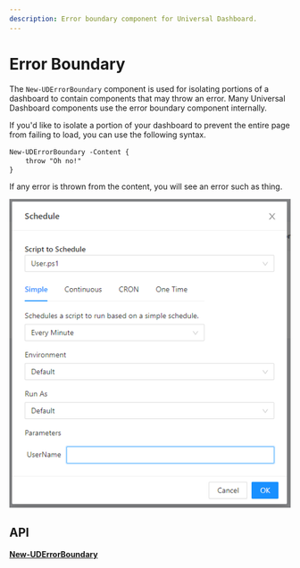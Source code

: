 ```yaml
---
description: Error boundary component for Universal Dashboard.
---
```


# Error Boundary

The `New-UDErrorBoundary` component is used for isolating portions of a dashboard to contain components that may throw an error. Many Universal Dashboard components use the error boundary component internally.

If you'd like to isolate a portion of your dashboard to prevent the entire page from failing to load, you can use the following syntax.

```
New-UDErrorBoundary -Content {
    throw "Oh no!"
}
```

If any error is thrown from the content, you will see an error such as thing.

![](<../../../.gitbook/assets/image (173).png>)

## API

****[**New-UDErrorBoundary**](../../../cmdlets/New-UDErrorBoundary.txt)****
